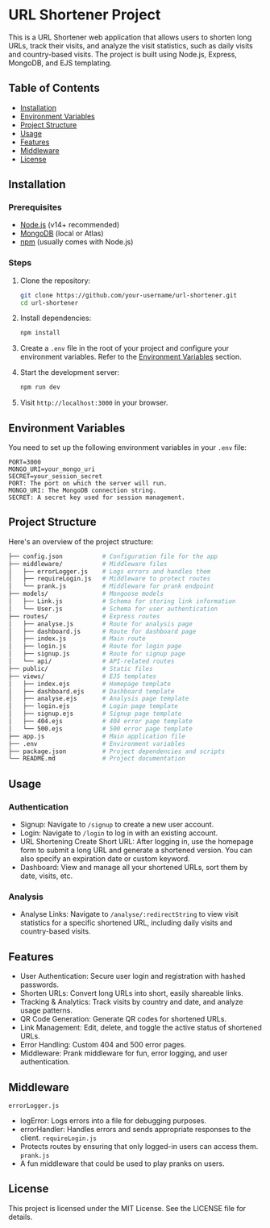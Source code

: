 # URL Shortener Project

This is a URL Shortener web application that allows users to shorten long URLs, track their visits, and analyze the visit statistics, such as daily visits and country-based visits. The project is built using Node.js, Express, MongoDB, and EJS templating.

## Table of Contents

- [Installation](#installation)
- [Environment Variables](#environment-variables)
- [Project Structure](#project-structure)
- [Usage](#usage)
- [Features](#features)
- [Middleware](#middleware)
- [License](#license)

## Installation

### Prerequisites

- [Node.js](https://nodejs.org/) (v14+ recommended)
- [MongoDB](https://www.mongodb.com/) (local or Atlas)
- [npm](https://www.npmjs.com/) (usually comes with Node.js)

### Steps

1. Clone the repository:

    ```bash
    git clone https://github.com/your-username/url-shortener.git
    cd url-shortener
    ```

2. Install dependencies:

    ```bash
    npm install
    ```

3. Create a `.env` file in the root of your project and configure your environment variables. Refer to the [Environment Variables](#environment-variables) section.

4. Start the development server:

    ```bash
    npm run dev
    ```

5. Visit `http://localhost:3000` in your browser.

## Environment Variables

You need to set up the following environment variables in your `.env` file:

```env
PORT=3000
MONGO_URI=your_mongo_uri
SECRET=your_session_secret
PORT: The port on which the server will run.
MONGO_URI: The MongoDB connection string.
SECRET: A secret key used for session management.
```

## Project Structure
Here's an overview of the project structure:

```bash
├── config.json           # Configuration file for the app
├── middleware/           # Middleware files
│   ├── errorLogger.js    # Logs errors and handles them
│   ├── requireLogin.js   # Middleware to protect routes
│   └── prank.js          # Middleware for prank endpoint
├── models/               # Mongoose models
│   ├── Link.js           # Schema for storing link information
│   └── User.js           # Schema for user authentication
├── routes/               # Express routes
│   ├── analyse.js        # Route for analysis page
│   ├── dashboard.js      # Route for dashboard page
│   ├── index.js          # Main route
│   ├── login.js          # Route for login page
│   ├── signup.js         # Route for signup page
│   └── api/              # API-related routes
├── public/               # Static files
├── views/                # EJS templates
│   ├── index.ejs         # Homepage template
│   ├── dashboard.ejs     # Dashboard template
│   ├── analyse.ejs       # Analysis page template
│   ├── login.ejs         # Login page template
│   ├── signup.ejs        # Signup page template
│   ├── 404.ejs           # 404 error page template
│   └── 500.ejs           # 500 error page template
├── app.js                # Main application file
├── .env                  # Environment variables
├── package.json          # Project dependencies and scripts
└── README.md             # Project documentation
```

## Usage
### Authentication
- Signup: Navigate to `/signup` to create a new user account.
- Login: Navigate to `/login` to log in with an existing account.
- URL Shortening Create Short URL: After logging in, use the homepage form to submit a long URL and generate a shortened version. You can also specify an expiration date or custom keyword.
- Dashboard: View and manage all your shortened URLs, sort them by date, visits, etc.
### Analysis
- Analyse Links: Navigate to `/analyse/:redirectString` to view visit statistics for a specific shortened URL, including daily visits and country-based visits.

## Features
- User Authentication: Secure user login and registration with hashed passwords.
- Shorten URLs: Convert long URLs into short, easily shareable links.
- Tracking & Analytics: Track visits by country and date, and analyze usage patterns.
- QR Code Generation: Generate QR codes for shortened URLs.
- Link Management: Edit, delete, and toggle the active status of shortened URLs.
- Error Handling: Custom 404 and 500 error pages.
- Middleware: Prank middleware for fun, error logging, and user authentication.

## Middleware
`errorLogger.js`
- logError: Logs errors into a file for debugging purposes.
- errorHandler: Handles errors and sends appropriate responses to the client.
`requireLogin.js`
- Protects routes by ensuring that only logged-in users can access them.
`prank.js`
- A fun middleware that could be used to play pranks on users.

## License
This project is licensed under the MIT License. See the LICENSE file for details.
